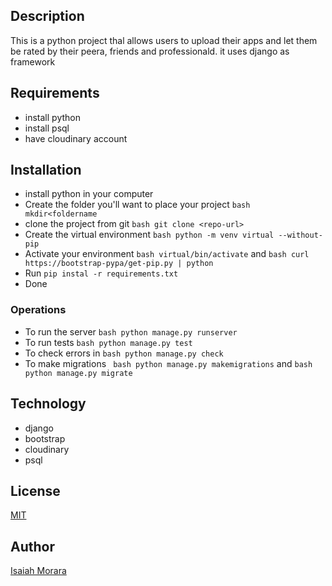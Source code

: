## Description

This is a python project thal allows users to upload their apps and let them be rated by their peera, friends and professionald. it uses django as framework

## Requirements

- install python
- install psql
- have cloudinary account

## Installation

- install python in your computer
- Create the folder you'll want to place your project `bash mkdir<foldername`
- clone the project from git `bash git clone <repo-url> `
- Create the virtual environment `bash python -m venv virtual --without-pip`
- Activate your environment `bash virtual/bin/activate` and `bash curl https://bootstrap-pypa/get-pip.py | python `
- Run `pip instal -r requirements.txt `
- Done

### Operations

- To run the server `bash python manage.py runserver `
- To run tests `bash python manage.py test `
- To check errors in `bash python manage.py check `
- To make migrations ` bash python manage.py makemigrations` and `bash python manage.py migrate `

## Technology

- django
- bootstrap
- cloudinary
- psql

## License

[MIT](LICENSE)

## Author

[Isaiah Morara](https://https://github.com/IsaiahKe)
